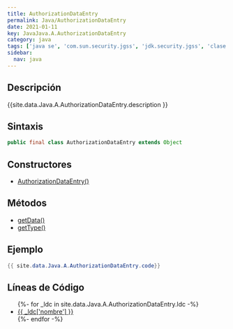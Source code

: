 ```yaml
---
title: AuthorizationDataEntry
permalink: Java/AuthorizationDataEntry
date: 2021-01-11
key: JavaJava.A.AuthorizationDataEntry
category: java
tags: ['java se', 'com.sun.security.jgss', 'jdk.security.jgss', 'clase java', 'Java 1.0']
sidebar: 
  nav: java
---
```


## Descripción
{{site.data.Java.A.AuthorizationDataEntry.description }}

## Sintaxis
~~~java
public final class AuthorizationDataEntry extends Object
~~~

## Constructores
* [AuthorizationDataEntry()](/Java/AuthorizationDataEntry/AuthorizationDataEntry/)

## Métodos
* [getData()](/Java/AuthorizationDataEntry/getData)
* [getType()](/Java/AuthorizationDataEntry/getType)

## Ejemplo
~~~java
{{ site.data.Java.A.AuthorizationDataEntry.code}}
~~~

## Líneas de Código
<ul>
{%- for _ldc in site.data.Java.A.AuthorizationDataEntry.ldc -%}
   <li>
       <a href="{{_ldc['url'] }}">{{ _ldc['nombre'] }}</a>
   </li>
{%- endfor -%}
</ul>
